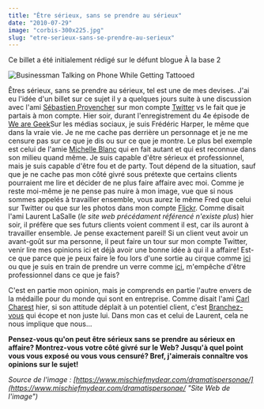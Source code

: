 ```yaml
---
title: "Être sérieux, sans se prendre au sérieux"
date: "2010-07-29"
image: "corbis-300x225.jpg"
slug: "etre-serieux-sans-se-prendre-au-serieux"
---
```


Ce billet a été initialement rédigé sur le défunt blogue À la base 2

![Businessman Talking on Phone While Getting Tattooed](images/corbis-300x225.jpg)

Êtres sérieux, sans se prendre au sérieux, tel est une de mes devises. J'ai eu l'idée d'un billet sur ce sujet il y a quelques jours suite à une discussion avec l'ami [Sébastien Provencher](https://blogs.praized.com/seb/ "Blogue de Sébastien Provencher") sur mon compte [Twitter](https://twitter.com/fharper "Mon compte sur Twitter") vs le fait que je partais à mon compte. Hier soir, durant l'enregistrement du 4e épisode de [We are Geek](https://wearegeek.org/ "Site Web de We are Geek")Sur les médias sociaux, je suis Frédéric Harper, le même que dans la vraie vie. Je ne me cache pas derrière un personnage et je ne me censure pas sur ce que je dis ou sur ce que je montre. Le plus bel exemple est celui de l'amie [Michelle Blanc](https://michelleblanc.com "Blogue de Michelle Blanc") qui en fait autant et qui est reconnue dans son milieu quand même. Je suis capable d'être sérieux et professionnel, mais je suis capable d'être fou et de party. Tout dépend de la situation, sauf que je ne cache pas mon côté givré sous prétexte que certains clients pourraient me lire et décider de ne plus faire affaire avec moi. Comme je reste moi-même je ne pense pas nuire à mon image, vue que si nous sommes appelés à travailler ensemble, vous aurez le même Fred que celui sur Twitter ou que sur les photos dans mon compte [Flickr](https://www.flickr.com/photos/fredericharper/ "Mon compte sur Flickr"). Comme disait l'ami Laurent LaSalle (_le site web précédament référencé n'existe plus_) hier soir, il préfère que ses futurs clients voient comment il est, car ils auront à travailler ensemble. Je pense exactement pareil! Si un client veut avoir un avant-goût sur ma personne, il peut faire un tour sur mon compte Twitter, venir lire mes opinions ici et déjà avoir une bonne idée à qui il a affaire! Est-ce que parce que je peux faire le fou lors d'une sortie au cirque comme [ici](https://www.flickr.com/photos/fredericharper/4796225037/ "Photo de moi au Cirque du Soleil") ou que je suis en train de prendre un verre comme [ici](https://www.flickr.com/photos/fredericharper/4436335209/in/set-72157623504464799/ "PHoto de moi prenant une bière"), m'empêche d'être professionnel dans ce que je fais?

C'est en partie mon opinion, mais je comprends en partie l'autre envers de la médaille pour du monde qui sont en entreprise. Comme disait l'ami [Carl Charest](https://www.carlcharest.com/ "Blogue de Carl Charest") hier, si son attitude déplait à un potentiel client, c'est [Branchez-vous](https://www.branchez-vous.com/ "Site Web de Branchez-Vous") qui écope et non juste lui. Dans mon cas et celui de Laurent, cela ne nous implique que nous...

**Pensez-vous qu'on peut être sérieux sans se prendre au sérieux en affaire? Montrez-vous votre côté givré sur le Web? Jusqu'à quel point vous vous exposé ou vous vous censuré? Bref, j'aimerais connaître vos opinions sur le sujet!**

_Source de l'image : [https://www.mischiefmydear.com/dramatispersonae/](https://www.mischiefmydear.com/dramatispersonae/ "Site Web de l'image")_
